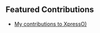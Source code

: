 ## Featured Contributions
- [My contributions to XpressO)]([https://github.com/owner/repo-name](https://github.com/skr1/XpressO))
